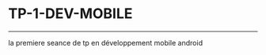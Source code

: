 # TP-1-DEV-MOBILE
-----------------------------
la premiere seance de tp en développement mobile android
